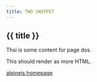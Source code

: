 ```yaml
---
title: TWO SNIPPET
---
```


## {{ title }}

Thsi is some content for page dos.

This should render as more HTML.

[alpinejs homepage](https://alpinejs.com/)
